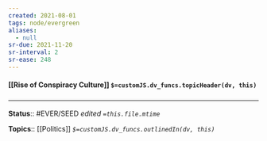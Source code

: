 ```yaml
---
created: 2021-08-01
tags: node/evergreen
aliases:
  - null
sr-due: 2021-11-20
sr-interval: 2
sr-ease: 248
---
```


#### [[Rise of Conspiracy Culture]] `$=customJS.dv_funcs.topicHeader(dv, this)`

### <hr class="footnote"/>

**Status**:: #EVER/SEED 
*edited `=this.file.mtime`*

**Topics**:: [[Politics]]
*`$=customJS.dv_funcs.outlinedIn(dv, this)`*


